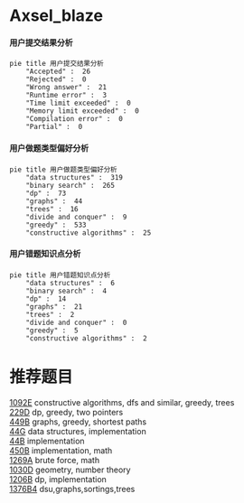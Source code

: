 # Axsel_blaze

<!-- tabs:start -->



#### **用户提交结果分析**

```mermaid
pie title 用户提交结果分析
    "Accepted" :  26
    "Rejected" :  0
    "Wrong answer" :  21
    "Runtime error" :  3
    "Time limit exceeded" :  0
    "Memory limit exceeded" :  0
    "Compilation error" :  0
    "Partial" :  0
```

#### **用户做题类型偏好分析**

```mermaid
pie title 用户做题类型偏好分析
    "data structures" :  319
    "binary search" :  265
    "dp" :  73
    "graphs" :  44
    "trees" :  16
    "divide and conquer" :  9
    "greedy" :  533
    "constructive algorithms" :  25
```
#### **用户错题知识点分析**

```mermaid
pie title 用户错题知识点分析
    "data structures" :  6
    "binary search" :  4
    "dp" :  14
    "graphs" :  21
    "trees" :  2
    "divide and conquer" :  0
    "greedy" :  5
    "constructive algorithms" :  2
```



<!-- tabs:end -->
# 推荐题目
[1092E](https://codeforces.com/contest/1092/problem/E)		constructive algorithms,
                        dfs and similar,
                        greedy,
                        trees		  
[229D](https://codeforces.com/contest/229/problem/D)		dp,
                        greedy,
                        two pointers		  
[449B](https://codeforces.com/contest/449/problem/B)		graphs,
                        greedy,
                        shortest paths		  
[44G](https://codeforces.com/contest/44/problem/G)		data structures,
                        implementation		  
[44B](https://codeforces.com/contest/44/problem/B)		implementation		  
[450B](https://codeforces.com/contest/450/problem/B)		implementation,
                        math		  
[1269A](https://codeforces.com/contest/1269/problem/A)		brute force,
                        math		  
[1030D](https://codeforces.com/contest/1030/problem/D)		geometry,
                        number theory		  
[1206B](https://codeforces.com/contest/1206/problem/B)		dp,
                        implementation		  
[1376B4](https://codeforces.com/contest/1376B/problem/4)		dsu,graphs,sortings,trees		  
